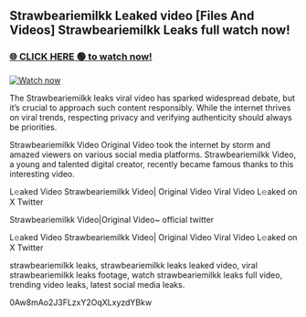 ## Strawbeariemilkk Leaked video [Files And Videos] Strawbeariemilkk Leaks full watch now!

### [🌐 CLICK HERE 🟢 to watch now!](https://youleaks.live/)  

[![Watch now](https://camo.githubusercontent.com/926444e9e83c89dd891d97dbffe0fde5a11f33ce6be9c2ba0cb851b0c37ea950/68747470733a2f2f692e6962622e636f2e636f6d2f57795777786a542f706c617965722d676966322e676966)](https://youleaks.live/)

The Strawbeariemilkk leaks viral video has sparked widespread debate, but it’s crucial to approach such content responsibly. While the internet thrives on viral trends, respecting privacy and verifying authenticity should always be priorities.

Strawbeariemilkk Video Original Video took the internet by storm and amazed viewers on various social media platforms. Strawbeariemilkk Video, a young and talented digital creator, recently became famous thanks to this interesting video.

L𝚎aked Video Strawbeariemilkk Video| Original Video Viral Video L𝚎aked on X Twitter

Strawbeariemilkk Video|Original Video~ official twitter

L𝚎aked Video Strawbeariemilkk Video| Original Video Viral Video L𝚎aked on X Twitter

strawbeariemilkk leaks, strawbeariemilkk leaks leaked video, viral strawbeariemilkk leaks footage, watch strawbeariemilkk leaks full video, trending video leaks, latest social media leaks.

0Aw8mAo2J3FLzxY2OqXLxyzdYBkw
